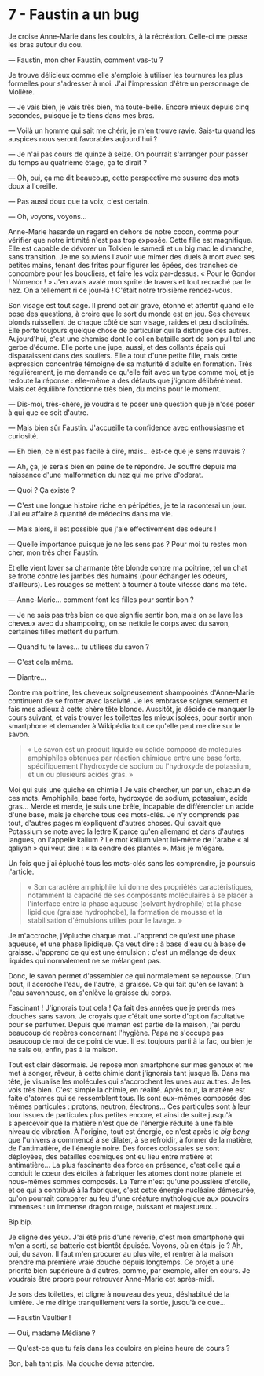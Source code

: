# 7 - Faustin a un bug

Je croise Anne-Marie dans les couloirs, à la récréation.
Celle-ci me passe les bras autour du cou.

— Faustin, mon cher Faustin, comment vas-tu ?

Je trouve délicieux comme elle s'emploie à utiliser les tournures les plus formelles pour s'adresser à moi.
J'ai l'impression d'être un personnage de Molière.

— Je vais bien, je vais très bien, ma toute-belle. Encore mieux depuis cinq secondes, puisque je te tiens dans mes bras.

— Voilà un homme qui sait me chérir, je m'en trouve ravie. Sais-tu quand les auspices nous seront favorables aujourd'hui ?

— Je n'ai pas cours de quinze à seize. On pourrait s'arranger pour passer du temps au quatrième étage, ça te dirait ?

— Oh, oui, ça me dit beaucoup, cette perspective me susurre des mots doux à l'oreille.

— Pas aussi doux que ta voix, c'est certain.

— Oh, voyons, voyons...

Anne-Marie hasarde un regard en dehors de notre cocon, comme pour vérifier que notre intimité n'est pas trop exposée.
Cette fille est magnifique.
Elle est capable de dévorer un Tolkien le samedi et un big mac le dimanche, sans transition.
Je me souviens l'avoir vue mimer des duels à mort avec ses petites mains, tenant des frites pour figurer les épées, des tranches de concombre pour  les boucliers, et faire les voix par-dessus.
« Pour le Gondor ! Númenor ! »
J'en avais avalé mon sprite de travers et tout recraché par le nez.
On a tellement ri ce jour-là !
C'était notre troisième rendez-vous.

Son visage est tout sage.
Il prend cet air grave, étonné et attentif quand elle pose des questions, à croire que le sort du monde est en jeu.
Ses cheveux blonds ruissellent de chaque côté de son visage, raides et peu disciplinés.
Elle porte toujours quelque chose de particulier qui la distingue des autres.
Aujourd'hui, c'est une chemise dont le col en bataille sort de son pull tel une gerbe d'écume.
Elle porte une jupe, aussi, et des collants épais qui disparaissent dans des souliers.
Elle a tout d'une petite fille, mais cette expression concentrée témoigne de sa maturité d'adulte en formation.
Très régulièrement, je me demande ce qu'elle fait avec un type comme moi, et je redoute la réponse :
elle-même a des défauts que j'ignore délibérément.
Mais cet équilibre fonctionne très bien, du moins pour le moment.

— Dis-moi, très-chère, je voudrais te poser une question que je n'ose poser à qui que ce soit d'autre.

— Mais bien sûr Faustin. J'accueille ta confidence avec enthousiasme et curiosité.

— Eh bien, ce n'est pas facile à dire, mais... est-ce que je sens mauvais ?

— Ah, ça, je serais bien en peine de te répondre.
Je souffre depuis ma naissance d'une malformation du nez qui me prive d'odorat.

— Quoi ? Ça existe ?

— C'est une longue histoire riche en péripéties, je te la raconterai un jour.
J'ai eu affaire à quantité de médecins dans ma vie.

— Mais alors, il est possible que j'aie effectivement des odeurs !

— Quelle importance puisque je ne les sens pas ?
Pour moi tu restes mon cher, mon très cher Faustin.

Et elle vient lover sa charmante tête blonde contre ma poitrine, tel un chat se frotte contre les jambes des humains (pour échanger les odeurs, d'ailleurs).
Les rouages se mettent à tourner à toute vitesse dans ma tête.

— Anne-Marie... comment font les filles pour sentir bon ?

— Je ne sais pas très bien ce que signifie sentir bon, mais on se lave les cheveux avec du shampooing, on se nettoie le corps avec du savon, certaines filles mettent du parfum.

— Quand tu te laves... tu utilises du savon ?

— C'est cela même.

— Diantre...

Contre ma poitrine, les cheveux soigneusement shampooinés d'Anne-Marie continuent de se frotter avec lascivité.
Je les embrasse soigneusement et fais mes adieux à cette chère tête blonde.
Aussitôt, je décide de manquer le cours suivant, et vais trouver les toilettes les mieux isolées, pour sortir mon smartphone et demander à Wikipédia tout ce qu'elle peut me dire sur le savon.

> « Le savon est un produit liquide ou solide composé de molécules amphiphiles obtenues par réaction chimique entre une base forte, spécifiquement l'hydroxyde de sodium ou l'hydroxyde de potassium, et un ou plusieurs acides gras. »

Moi qui suis une quiche en chimie !
Je vais chercher, un par un, chacun de ces mots.
Amphiphile, base forte, hydroxyde de sodium, potassium, acide gras...
Merde et merde, je suis une brêle, incapable de différencier un acide d'une base, mais je cherche tous ces mots-clés.
Je n'y comprends pas tout, d'autres pages m'expliquent d'autres choses.
Qui savait que Potassium se note avec la lettre K parce qu'en allemand et dans d'autres langues, on l'appelle kalium ?
Le mot kalium vient lui-même de l'arabe « al qaliyah » qui veut dire : « la cendre des plantes ». Mais je m'égare.

Un fois que j'ai épluché tous les mots-clés sans les comprendre, je poursuis l'article.

> « Son caractère amphiphile lui donne des propriétés caractéristiques, notamment la capacité de ses composants moléculaires à se placer à l'interface entre la phase aqueuse (solvant hydrophile) et la phase lipidique (graisse hydrophobe), la formation de mousse et la stabilisation d'émulsions utiles pour le lavage. »

Je m'accroche, j'épluche chaque mot.
J'apprend ce qu'est une phase aqueuse, et une phase lipidique.
Ça veut dire : à base d'eau ou à base de graisse.
J'apprend ce qu'est une émulsion : c'est un mélange de deux liquides qui normalement ne se mélangent pas.

Donc, le savon permet d'assembler ce qui normalement se repousse.
D'un bout, il accroche l'eau, de l'autre, la graisse.
Ce qui fait qu'en se lavant à l'eau savonneuse, on s'enlève la graisse du corps.

Fascinant ! J'ignorais tout cela !
Ça fait des années que je prends mes douches sans savon.
Je croyais que c'était une sorte d'option facultative pour se parfumer.
Depuis que maman est partie de la maison, j'ai perdu beaucoup de repères concernant l'hygiène.
Papa ne s'occupe pas beaucoup de moi de ce point de vue.
Il est toujours parti à la fac, ou bien je ne sais où, enfin, pas à la maison.

Tout est clair désormais.
Je repose mon smartphone sur mes genoux et me met à songer, rêveur, à cette chimie dont j'ignorais tant jusque là.
Dans ma tête, je visualise les molécules qui s'accrochent les unes aux autres.
Je les vois très bien.
C'est simple la chimie, en réalité.
Après tout, la matière est faite d'atomes qui se ressemblent tous.
Ils sont eux-mêmes composés des mêmes particules : protons, neutron, électrons...
Ces particules sont à leur tour issues de particules plus petites encore, et ainsi de suite jusqu'à s'apercevoir que la matière n'est que de l'énergie réduite à une faible niveau de vibration.
À l'origine, tout est énergie, ce n'est après le *big bang* que l'univers a commencé à se dilater, à se refroidir, à former de la matière, de l'antimatière, de l'énergie noire.
Des forces colossales se sont déployées, des batailles cosmiques ont eu lieu entre matière et antimatière...
La plus fascinante des force en présence, c'est celle qui a conduit le coeur des étoiles à fabriquer les atomes dont notre planète et nous-mêmes sommes composés.
La Terre n'est qu'une poussière d'étoile, et ce qui a contribué à la fabriquer, c'est cette énergie nucléaire démesurée, qu'on pourrait comparer au feu d'une créature mythologique aux pouvoirs immenses : un immense dragon rouge, puissant et majestueux...

Bip bip.

Je cligne des yeux.
J'ai été pris d'une rêverie, c'est mon smartphone qui m'en a sorti, sa batterie est bientôt épuisée.
Voyons, où en étais-je ?
Ah, oui, du savon.
Il faut m'en procurer au plus vite, et rentrer à la maison prendre ma première vraie douche depuis longtemps.
Ce projet a une priorité bien supérieure à d'autres, comme, par exemple, aller en cours.
Je voudrais être propre pour retrouver Anne-Marie cet après-midi.

Je sors des toilettes, et cligne à nouveau des yeux, déshabitué de la lumière.
Je me dirige tranquillement vers la sortie, jusqu'à ce que...

— Faustin Vaultier !

— Oui, madame Médiane ?

— Qu'est-ce que tu fais dans les couloirs en pleine heure de cours ?

Bon, bah tant pis. Ma douche devra attendre.
